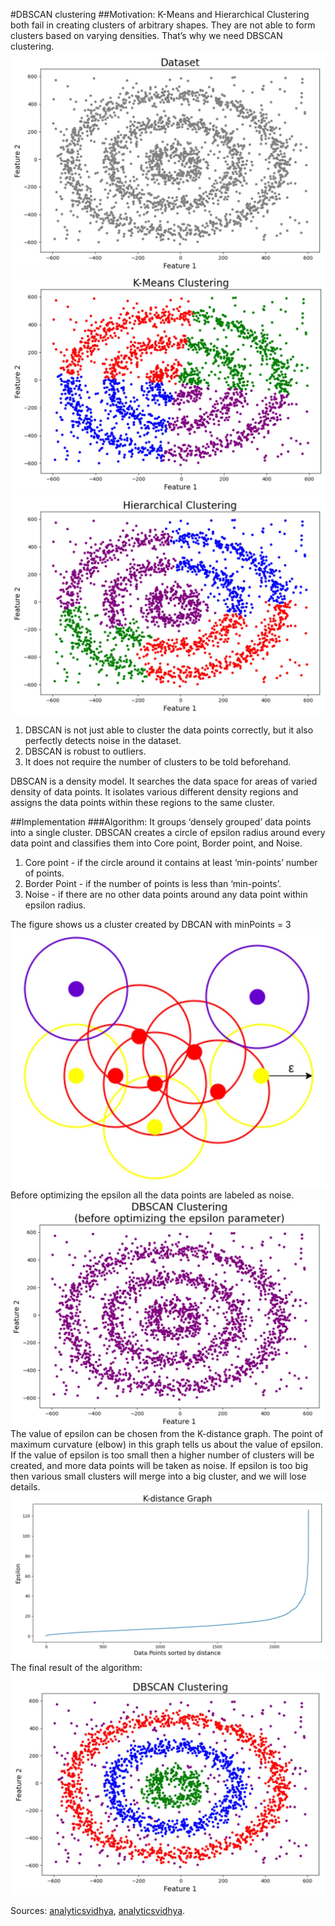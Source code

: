 #DBSCAN clustering
##Motivation: 
K-Means and Hierarchical Clustering both fail in creating clusters of arbitrary shapes. 
They are not able to form clusters based on varying densities. That’s why we need DBSCAN clustering.
![Screenshot](output/2.JPG)
![Screenshot](output/3.JPG)
![Screenshot](output/4.JPG)

1. DBSCAN is not just able to cluster the data points correctly, but it also perfectly detects noise in the dataset.
2. DBSCAN is robust to outliers.
3. It does not require the number of clusters to be told beforehand.

DBSCAN is a density model. It searches the data space for areas of varied density of data points. It isolates various different density regions and assigns the data points within these regions to the same cluster.

##Implementation
###Algorithm:
It groups ‘densely grouped’ data points into a single cluster.
DBSCAN creates a circle of epsilon radius around every data point and classifies them into Core point, Border point, and Noise. 
1. Core point - if the circle around it contains at least ‘min-points’ number of points.
2. Border Point - if the number of points is less than ‘min-points’.
3. Noise - if there are no other data points around any data point within epsilon radius.


The figure shows us a cluster created by DBCAN with minPoints = 3
![Screenshot](output/1.JPG)
Before optimizing the epsilon all the data points are labeled as noise.
![Screenshot](output/5.JPG)
The value of epsilon can be chosen from the K-distance graph. The point of maximum curvature (elbow) in this graph tells us about the value of epsilon. 
If the value of epsilon is too small then a higher number of clusters will be created, and more data points will be taken as noise. If epsilon is too big then various small clusters will merge into a big cluster, and we will lose details.
![Screenshot](output/6.JPG)
The final result of the algorithm:
![Screenshot](output/7.JPG)

Sources:
[analyticsvidhya](https://www.analyticsvidhya.com/blog/2020/09/how-dbscan-clustering-works/),
[analyticsvidhya](https://www.analyticsvidhya.com/blog/2016/11/an-introduction-to-clustering-and-different-methods-of-clustering/).
